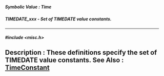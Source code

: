 ##### Symbolic Value : Time
##### TIMEDATE_xxx - Set of TIMEDATE value constants.
---
##### #include <misc.h>
**Description :**
These definitions specify the set of TIMEDATE value constants.
**See Also :**
[TimeConstant](D:/md_files/TimeConstant.md)
---
